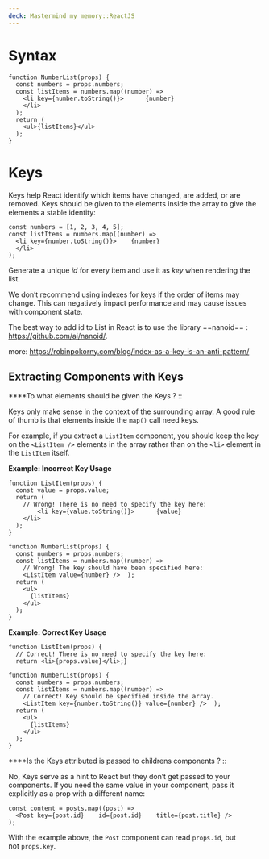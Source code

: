 ```yaml
---
deck: Mastermind my memory::ReactJS
---
```


# Syntax

```
function NumberList(props) {
  const numbers = props.numbers;
  const listItems = numbers.map((number) =>
    <li key={number.toString()}>      {number}
    </li>
  );
  return (
    <ul>{listItems}</ul>
  );
}
```

# Keys 

Keys help React identify which items have changed, are added, or are removed. Keys should be given to the elements inside the array to give the elements a stable identity:

```
const numbers = [1, 2, 3, 4, 5];
const listItems = numbers.map((number) =>
  <li key={number.toString()}>    {number}
  </li>
);
```

<!-- clozeblock-start oid="ObsX7wUV9HK60ViJ3OEFpG4f" -->

Generate a unique _id_ for every item and use it as _key_ when rendering the list.

We don’t recommend using indexes for keys if the order of items may change. This can negatively impact performance and may cause issues with component state.

The best way to add id to List in React is to use the library ==nanoid== : https://github.com/ai/nanoid/. 

<!-- clozeblock-end -->

more: https://robinpokorny.com/blog/index-as-a-key-is-an-anti-pattern/


## Extracting Components with Keys
<!-- basicblock-start oid="Obslpxr0ufz2Fs8LcfRB2yUf" -->

****To what elements should be given the Keys ? ::

Keys only make sense in the context of the surrounding array.
A good rule of thumb is that elements inside the `map()` call need keys.

For example, if you extract a `ListItem` component, you should keep the key on the `<ListItem />` elements in the array rather than on the `<li>` element in the `ListItem` itself.

**Example: Incorrect Key Usage**

```
function ListItem(props) {
  const value = props.value;
  return (
    // Wrong! There is no need to specify the key here:    
	    <li key={value.toString()}>      {value}
    </li>
  );
}

function NumberList(props) {
  const numbers = props.numbers;
  const listItems = numbers.map((number) =>
    // Wrong! The key should have been specified here:    
    <ListItem value={number} />  );
  return (
    <ul>
      {listItems}
    </ul>
  );
}
```

**Example: Correct Key Usage**

```
function ListItem(props) {
  // Correct! There is no need to specify the key here:  
  return <li>{props.value}</li>;}

function NumberList(props) {
  const numbers = props.numbers;
  const listItems = numbers.map((number) =>
    // Correct! Key should be specified inside the array.    
    <ListItem key={number.toString()} value={number} />  );
  return (
    <ul>
      {listItems}
    </ul>
  );
}
```

<!-- basicblock-end -->


<!-- basicblock-start oid="Obslbuj6n0wvFDd4E0HXhvqO" -->

****Is the Keys attributed is passed to childrens components ? ::

No, Keys serve as a hint to React but they don’t get passed to your components. If you need the same value in your component, pass it explicitly as a prop with a different name:

```
const content = posts.map((post) =>
  <Post key={post.id}    id={post.id}    title={post.title} />
);
```

With the example above, the `Post` component can read `props.id`, but not `props.key`.

<!-- basicblock-end -->

